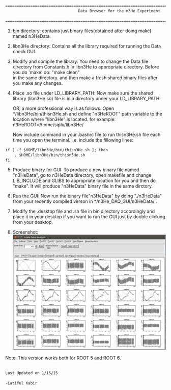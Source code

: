       ======================================================================================================
                                    Data Browser for the n3He Experiment
      ======================================================================================================
1. bin directory: contains just binary files(obtained after doing make) named n3HeData.

2. libn3He directory: Contains all the library required for running the Data check GUI.

3. Modify and compile the library:
   You need to change the Data file directory from Constants.h in libn3He to appropriate directory. Before you do 'make' do: "make clean"   
   in the same directory.  and then make a fresh shared binary files after you make any changes.

4. Place .so file under LD_LIBRARY_PATH:
   Now make sure the shared library (libn3He.so) file is in a directory under your LD_LIBRARY_PATH. 

   OR, a more professional way is as follows:
   Open */libn3He/bin/thisn3He.sh and define "n3HeROOT" path variable to the location where "libn3He" is located.
   for example: n3HeROOT=/home/siplu/libn3He/
   
   Now include command in your .bashrc file to run thisn3He.sh file each time you open the terminal. i.e. include the fillowing lines:

```
if [ -f $HOME/libn3He/bin/thisn3He.sh ]; then
	. $HOME/libn3He/bin/thisn3He.sh
fi
```

5. Produce binary for GUI:
  To produce a new binary file named "n3HeData", go to n3HeData directory, open makefile and change LIB_INCLUDE and GLIBS to
  appropriate location for you and then do "make". It will produce "n3HeData" binary file in the same dirctory. 

6. Run the GUI:
   Now run the binary file"n3HeData" by doing "./n3HeData" from your recently compiled verson in */n3He_DAQ_GUI/n3HeData/ .

7. Modify the .desktop file and .sh file in bin directory accordingly and place it in your desktop if you want to run the GUI just by double clicking from your desktop.

8. Screenshot:
![](n3HeData/demo_n3HeDataBrowser.png "n3He Data Browser")


Note: This version works both for ROOT 5 and ROOT 6.



                                                                                  Last Updated on 1/15/15
                                                                                 -Latiful Kabir
